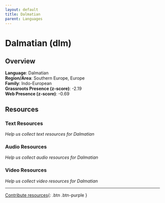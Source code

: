 ```yaml
---
layout: default
title: Dalmatian
parent: Languages
---
```


# Dalmatian (dlm)

## Overview

**Language**: Dalmatian  
**Region/Area**: Southern Europe, Europe  
**Family**: Indo-European  
**Grassroots Presence (z-score)**: -2.19  
**Web Presence (z-score)**: -0.69  

## Resources

### Text Resources
*Help us collect text resources for Dalmatian*

### Audio Resources
*Help us collect audio resources for Dalmatian*

### Video Resources
*Help us collect video resources for Dalmatian*

---

[Contribute resources](https://forms.office.com/e/1SfLJx3u1r){: .btn .btn-purple }
